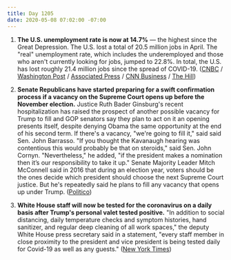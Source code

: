 ```yaml
---
title: Day 1205
date: 2020-05-08 07:02:00 -07:00
---
```


1. **The U.S. unemployment rate is now at 14.7%** — the highest since the Great Depression. The U.S. lost a total of 20.5 million jobs in April. The "real" unemployment rate, which includes the underemployed and those who aren't currently looking for jobs, jumped to 22.8%. In total, the U.S. has lost roughly 21.4 million jobs since the spread of COVID-19. ([CNBC](https://www.cnbc.com/2020/05/08/jobs-report-april-2020.html) / [Washington Post](https://www.washingtonpost.com/business/2020/05/08/april-2020-jobs-report/) / [Associated Press](https://apnews.com/623da121a91a4951b3bcde201a46120d) / [CNN Business](https://www.cnn.com/2020/05/08/economy/april-jobs-report-2020-coronavirus/index.html) / [The Hill](https://thehill.com/policy/finance/496723-us-unemployment-rate-spikes-to-xx))

2. **Senate Republicans have started preparing for a swift confirmation process if a vacancy on the Supreme Court opens up before the November election.** Justice Ruth Bader Ginsburg's recent hospitalization has raised the prospect of another possible vacancy for Trump to fill and GOP senators say they plan to act on it an opening presents itself, despite denying Obama the same opportunity at the end of his second term. If there's a vacancy, "we're going to fill it," said said Sen. John Barrasso. "If you thought the Kavanaugh hearing was contentious this would probably be that on steroids," said Sen. John Cornyn. "Nevertheless," he added, "if the president makes a nomination then it’s our responsibility to take it up." Senate Majority Leader Mitch McConnell said in 2016 that during an election year, voters should be the ones decide which president should choose the next Supreme Court justice. But he's repeatedly said he plans to fill any vacancy that opens up under Trump. ([Politico](https://www.politico.com/news/2020/05/08/republicans-ready-supreme-court-vacancy-243574))

3. **White House staff will now be tested for the coronavirus on a daily basis after Trump's personal valet tested positive.** "In addition to social distancing, daily temperature checks and symptom histories, hand sanitizer, and regular deep cleaning of all work spaces," the deputy White House press secretary said in a statement, "every staff member in close proximity to the president and vice president is being tested daily for Covid-19 as well as any guests." ([New York Times](https://www.nytimes.com/2020/05/07/us/politics/coronavirus-white-house-military-aide.html))